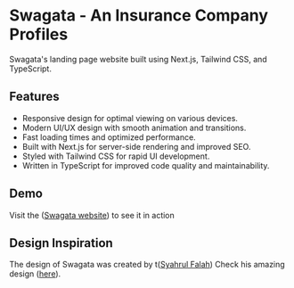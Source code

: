 # Swagata - An Insurance Company Profiles


Swagata's landing page website built using Next.js, Tailwind CSS, and TypeScript.


## Features
- Responsive design for optimal viewing on various devices.
- Modern UI/UX design with smooth animation and transitions.
- Fast loading times and optimized performance.
- Built with Next.js for server-side rendering and improved SEO.
- Styled with Tailwind CSS for rapid UI development.
- Written in TypeScript for improved code quality and maintainability.

## Demo
Visit the ([Swagata website](https://swagata.vercel.app)) to see it in action

## Design Inspiration
The design of Swagata was created by t([Syahrul Falah](https://dribbble.com/syahrulfalah))
Check his amazing design ([here](https://dribbble.com/shots/19846328-Swagata-Insurance-Company-Website-Design)).



